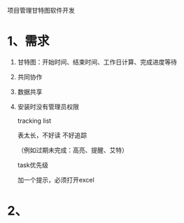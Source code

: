 项目管理甘特图软件开发

# 1、需求

1. 甘特图：开始时间、结束时间、工作日计算、完成进度等待

2. 共同协作

3. 数据共享

4. 安装时没有管理员权限

   

   

   

   tracking list

   表太长，不好读 不好追踪

   （例如过期未完成：高亮、提醒、艾特）

   task优先级

   

   

   加一个提示，必须打开excel

   

# 2、
